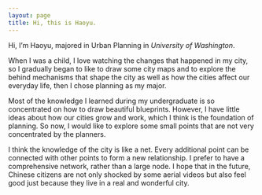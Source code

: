 ```yaml
---
layout: page
title: Hi, this is Haoyu. 
---
```


Hi, I’m Haoyu, majored in Urban Planning in *University of Washington*.

When I was a child, I love watching the changes that happened in my city, so I gradually began to like to draw some city maps and to explore the behind mechanisms that shape the city as well as how the cities affect our everyday life, then I chose planning as my major.

Most of the knowledge I learned during my undergraduate is so concentrated on how to draw beautiful blueprints. However, I have little ideas about how our cities grow and work, which I think is the foundation of planning. So now, I would like to explore some small points that are not very concentrated by the planners.

I think the knowledge of the city is like a net. Every additional point can be connected with other points to form a new relationship. I prefer to have a comprehensive network, rather than a large node. I hope that in the future, Chinese citizens are not only shocked by some aerial videos but also feel good just because they live in a real and wonderful city.